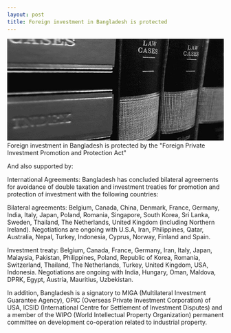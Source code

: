 ```yaml
---
layout: post
title: Foreign investment in Bangladesh is protected
---
```


![Investment](/images/logos/investment.jpg "Investment") Foreign investment in Bangladesh is protected by the "Foreign Private Investment Promotion and Protection Act"

And also supported by:

International Agreements: Bangladesh has concluded bilateral agreements for avoidance of double taxation and investment treaties for promotion and protection of investment with the following countries:

Bilateral agreements: Belgium, Canada, China, Denmark, France, Germany, India, Italy, Japan, Poland, Romania, Singapore, South Korea, Sri Lanka, Sweden, Thailand, The Netherlands, United Kingdom (including Northern Ireland). Negotiations are ongoing with U.S.A, Iran, Philippines, Qatar, Australia, Nepal, Turkey, Indonesia, Cyprus, Norway, Finland and Spain.

Investment treaty: Belgium, Canada, France, Germany, Iran, Italy, Japan, Malaysia, Pakistan, Philippines, Poland, Republic of Korea, Romania, Switzerland, Thailand, The Netherlands, Turkey, United Kingdom, USA, Indonesia. Negotiations are ongoing with India, Hungary, Oman, Maldova, DPRK, Egypt, Austria, Mauritius, Uzbekistan.

In addition, Bangladesh is a signatory to MIGA (Multilateral Investment Guarantee Agency), OPIC (Overseas Private Investment Corporation) of USA, ICSID (International Centre for Settlement of Investment Disputes) and a member of the WIPO (World Intellectual Property Organization) permanent committee on development co-operation related to industrial property.

